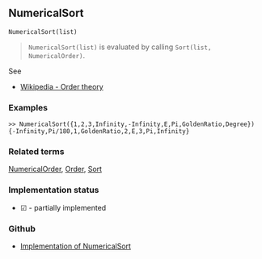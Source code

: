 ## NumericalSort

```
NumericalSort(list)
```

> `NumericalSort(list)` is evaluated by calling `Sort(list, NumericalOrder)`.
 
See
* [Wikipedia - Order theory](https://en.wikipedia.org/wiki/Order_theory)

### Examples

```
>> NumericalSort({1,2,3,Infinity,-Infinity,E,Pi,GoldenRatio,Degree}) 
{-Infinity,Pi/180,1,GoldenRatio,2,E,3,Pi,Infinity}
```

### Related terms 
[NumericalOrder](NumericalOrder.md), [Order](Order.md), [Sort](Sort.md)






### Implementation status

* &#x2611; - partially implemented

### Github

* [Implementation of NumericalSort](https://github.com/axkr/symja_android_library/blob/master/symja_android_library/matheclipse-core/src/main/java/org/matheclipse/core/builtin/StructureFunctions.java#L1407) 
